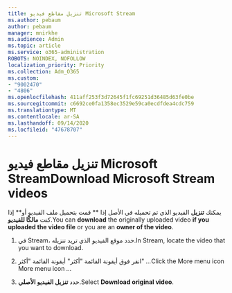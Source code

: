 ```yaml
---
title: تنزيل مقاطع فيديو Microsoft Stream
ms.author: pebaum
author: pebaum
manager: mnirkhe
ms.audience: Admin
ms.topic: article
ms.service: o365-administration
ROBOTS: NOINDEX, NOFOLLOW
localization_priority: Priority
ms.collection: Adm_O365
ms.custom:
- "9002470"
- "4806"
ms.openlocfilehash: 411aff253f3d72645f1fc69251d36485d63fe0be
ms.sourcegitcommit: c6692ce0fa1358ec3529e59ca0ecdfdea4cdc759
ms.translationtype: MT
ms.contentlocale: ar-SA
ms.lasthandoff: 09/14/2020
ms.locfileid: "47678707"
---
```

# <a name="download-microsoft-stream-videos"></a><span data-ttu-id="b6ff9-102">تنزيل مقاطع فيديو Microsoft Stream</span><span class="sxs-lookup"><span data-stu-id="b6ff9-102">Download Microsoft Stream videos</span></span>

<span data-ttu-id="b6ff9-103">يمكنك **تنزيل** الفيديو الذي تم تحميله في الأصل إذا \*\* قمت بتحميل ملف الفيديو أو\*\* إذا كنت **مالكًا للفيديو**.</span><span class="sxs-lookup"><span data-stu-id="b6ff9-103">You can **download** the originally uploaded video **if you uploaded the video file** or you are an **owner of the video**.</span></span>

1. <span data-ttu-id="b6ff9-104">في Stream، حدد موقع الفيديو الذي تريد تنزيله.</span><span class="sxs-lookup"><span data-stu-id="b6ff9-104">In Stream, locate the video that you want to download.</span></span>

2. <span data-ttu-id="b6ff9-105">انقر فوق أيقونة القائمة "أكثر" أيقونة القائمة "أكثر" *...*</span><span class="sxs-lookup"><span data-stu-id="b6ff9-105">Click the More menu icon More menu icon *...*</span></span>

3. <span data-ttu-id="b6ff9-106">حدد **تنزيل الفيديو الأصلي**.</span><span class="sxs-lookup"><span data-stu-id="b6ff9-106">Select **Download original video**.</span></span>
